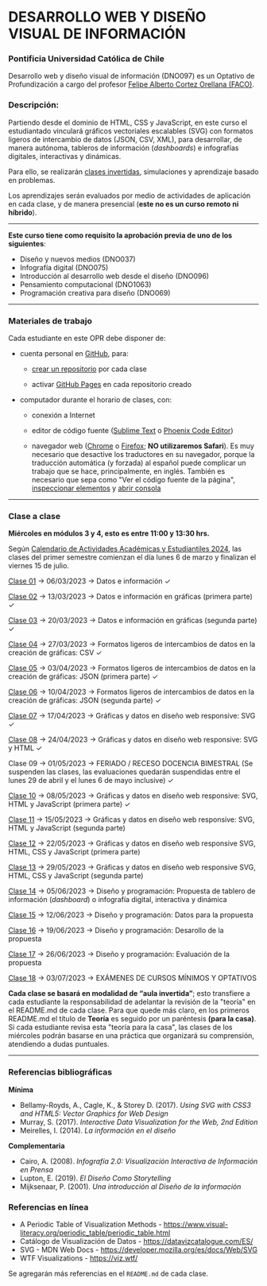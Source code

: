 # DESARROLLO WEB Y DISEÑO VISUAL DE INFORMACIÓN

### Pontificia Universidad Católica de Chile

Desarrollo web y diseño visual de información (DNO097) es un Optativo de Profundización a cargo del profesor [Felipe Alberto Cortez Orellana (FACO)](https://faco.cl/).

### Descripción:

Partiendo desde el dominio de HTML, CSS y JavaScript, en este curso el estudiantado vinculará gráficos vectoriales escalables (SVG) con formatos ligeros de intercambio de datos (JSON, CSV, XML), para desarrollar, de manera autónoma, tableros de información (*dashboards*) e infografías digitales, interactivas y dinámicas. 

Para ello, se realizarán [clases invertidas](https://desarrollodocente.uc.cl/servicios/asesorias-personalizadas/metodologias-innovadoras/aprendizaje-invertido/), simulaciones y aprendizaje basado en problemas. 

Los aprendizajes serán evaluados por medio de actividades de aplicación en cada clase, y de manera presencial (**este no es un curso remoto ni híbrido**).

- - - - - - - - - -

**Este curso tiene como requisito la aprobación previa de uno de los siguientes**:

- Diseño y nuevos medios (DNO037)
- Infografía digital (DNO075)
- Introducción al desarrollo web desde el diseño (DNO096)
- Pensamiento computacional (DNO1063)
- Programación creativa para diseño (DNO069) 

- - - - - - - - - -

### Materiales de trabajo

Cada estudiante en este OPR debe disponer de:

- cuenta personal en [GitHub](https://github.com/join), para:

  - [crear un repositorio](https://docs.github.com/es/get-started/quickstart/create-a-repo) por cada clase

  - activar [GitHub Pages](https://docs.github.com/es/pages/getting-started-with-github-pages/creating-a-github-pages-site) en cada repositorio creado

- computador durante el horario de clases, con:

  - conexión a Internet

  - editor de código fuente ([Sublime Text](https://www.sublimetext.com/) o [Phoenix Code Editor](https://phcode.dev/))

  - navegador web ([Chrome](https://www.google.com/intl/es-419/chrome/) o [Firefox](https://www.mozilla.org/es-CL/firefox/new/); **NO utilizaremos Safari**). Es muy necesario que desactive los traductores en su navegador, porque la traducción automática (y forzada) al español puede complicar un trabajo que se hace, principalmente, en inglés. También es necesario que sepa como "Ver el código fuente de la página", [inspeccionar elementos](https://support.hostinger.es/es/articles/2333029-como-inspeccionar-los-elementos-del-sitio-web) y [abrir consola](https://transferwise.com/es/help/articles/2954851/como-abrir-la-consola-de-tu-navegador)

- - - - - - - - -

### Clase a clase

**Miércoles en módulos 3 y 4, esto es entre 11:00 y 13:30 hrs.** 

Según [Calendario de Actividades Académicas y Estudiantiles 2024](https://registrosacademicos.uc.cl/wp-content/uploads/2023/11/Calendario-Academico-2024.pdf), las clases del primer semestre comienzan el día lunes 6 de marzo y finalizan el viernes 15 de julio.

[Clase 01](https://github.com/profesorfaco/dno097-2024/tree/main/clase-01) → 06/03/2023 → Datos e información ✓

[Clase 02](https://github.com/profesorfaco/dno097-2024/tree/main/clase-02) → 13/03/2023 → Datos e información en gráficas (primera parte) ✓

[Clase 03](https://github.com/profesorfaco/dno097-2024/tree/main/clase-03) → 20/03/2023 → Datos e información en gráficas (segunda parte) ✓

[Clase 04](https://github.com/profesorfaco/dno097-2024/tree/main/clase-04) → 27/03/2023 → Formatos ligeros de intercambios de datos en la creación de gráficas: CSV ✓

[Clase 05](https://github.com/profesorfaco/dno097-2024/tree/main/clase-05) → 03/04/2023 → Formatos ligeros de intercambios de datos en la creación de gráficas: JSON (primera parte) ✓

[Clase 06](https://github.com/profesorfaco/dno097-2024/tree/main/clase-06) → 10/04/2023 → Formatos ligeros de intercambios de datos en la creación de gráficas: JSON (segunda parte) ✓

[Clase 07](https://github.com/profesorfaco/dno097-2024/tree/main/clase-07) → 17/04/2023 → Gráficas y datos en diseño web responsive: SVG ✓

[Clase 08](https://github.com/profesorfaco/dno097-2024/tree/main/clase-08)  → 24/04/2023 → Gráficas y datos en diseño web responsive: SVG y HTML ✓

Clase 09  → 01/05/2023 → FERIADO / RECESO DOCENCIA BIMESTRAL (Se suspenden las clases, las evaluaciones quedarán suspendidas entre el lunes 29 de abril y el lunes 6 de mayo inclusive) ✓

[Clase 10](https://github.com/profesorfaco/dno097-2024/tree/main/clase-10)  → 08/05/2023 → Gráficas y datos en diseño web responsive: SVG, HTML y JavaScript (primera parte) ✓

[Clase 11](https://github.com/profesorfaco/dno097-2024/tree/main/clase-11)  → 15/05/2023 → Gráficas y datos en diseño web responsive: SVG, HTML y JavaScript (segunda parte)

[Clase 12](https://github.com/profesorfaco/dno097-2024/tree/main/clase-12) → 22/05/2023 → Gráficas y datos en diseño web responsive SVG, HTML, CSS y JavaScript (primera parte)

[Clase 13](https://github.com/profesorfaco/dno097-2024/tree/main/clase-13)  → 29/05/2023 → Gráficas y datos en diseño web responsive SVG, HTML, CSS y JavaScript (segunda parte)

[Clase 14](https://github.com/profesorfaco/dno097-2024/tree/main/clase-14)  → 05/06/2023 → Diseño y programación: Propuesta de tablero de información (*dashboard*) o infografía digital, interactiva y dinámica

[Clase 15](https://github.com/profesorfaco/dno097-2024/tree/main/clase-15)  → 12/06/2023 → Diseño y programación: Datos para la propuesta

[Clase 16](https://github.com/profesorfaco/dno097-2024/tree/main/clase-16)  → 19/06/2023 → Diseño y programación: Desarollo de la propuesta

[Clase 17](https://github.com/profesorfaco/dno097-2024/tree/main/clase-17)  → 26/06/2023 → Diseño y programación: Evaluación de la propuesta

[Clase 18](https://github.com/profesorfaco/dno097-2024/tree/main/clase-18) → 03/07/2023 → EXÁMENES DE CURSOS MÍNIMOS Y OPTATIVOS

**Cada clase se basará en modalidad de “aula invertida”**; esto transfiere a cada estudiante la responsabilidad de adelantar la revisión de la "teoría" en el README.md de cada clase. Para que quede más claro, en los primeros README.md el título de **Teoría** es seguido por un paréntesis **(para la casa)**. Si cada estudiante revisa esta "teoría para la casa", las clases de los miércoles podrán basarse en una práctica que organizará su comprensión, atendiendo a dudas puntuales.

- - - - - - - 

### Referencias bibliográficas

**Mínima**

- Bellamy-Royds, A., Cagle, K., & Storey D. (2017). *Using SVG with CSS3 and HTML5: Vector Graphics for Web Design*
- Murray, S. (2017). *Interactive Data Visualization for the Web, 2nd Edition*
- Meirelles, I. (2014). *La información en el diseño*

**Complementaria**

- Cairo, A. (2008). *Infografía 2.0: Visualización Interactiva de Información en Prensa*
- Lupton, E. (2019). *El Diseño Como Storytelling*
- Mijksenaar, P. (2001). *Una introducción al Diseño de la información*

### Referencias en línea

- A Periodic Table of Visualization Methods - https://www.visual-literacy.org/periodic_table/periodic_table.html
- Catálogo de Visualización de Datos - https://datavizcatalogue.com/ES/
- SVG - MDN Web Docs - https://developer.mozilla.org/es/docs/Web/SVG
- WTF Visualizations - https://viz.wtf/

Se agregarán más referencias en el `README.md` de cada clase.


